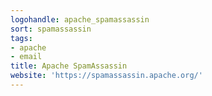 ```yaml
---
logohandle: apache_spamassassin
sort: spamassassin
tags:
- apache
- email
title: Apache SpamAssassin
website: 'https://spamassassin.apache.org/'
---
```

